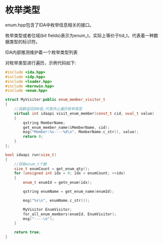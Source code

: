 # 枚举类型

enum.hpp包含了IDA中枚举信息相关的接口。

枚举类型或者位域(bit fields)表示为enum_t，实际上等价于tid_t，代表着一种数据类型的标识符。



IDA内部推测维护着一个枚举类型列表

对枚举类型进行遍历，示例代码如下:

```c++
#include <ida.hpp>
#include <idp.hpp>
#include <loader.hpp>
#include <kernwin.hpp>
#include <enum.hpp>

struct MyVisitor:public enum_member_visitor_t
{
	//函数返回非0值,代表终止遍历枚举类型
	virtual int idaapi visit_enum_member(const_t cid, uval_t value)
	{
		qstring MemberName;
		get_enum_member_name(&MemberName, cid);
		msg("Member:%s----%d\n", MemberName.c_str(), value);
		return 0;
	}
};

bool idaapi run(size_t)
{
	//获取enum_t个数
	size_t enumCount = get_enum_qty();
	for (unsigned int idx = 0; idx < enumCount; ++idx)
	{
		enum_t enumId = getn_enum(idx);

		qstring enumName = get_enum_name(enumId);

		msg("%s\n", enumName.c_str());

		MyVisitor EnumVisitor;
		for_all_enum_members(enumId, EnumVisitor);
		msg("----\n");
 	}

	return true;
}
```



